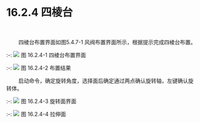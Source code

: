 # 16.2.4 四棱台
<br/>

&emsp;&emsp; 四棱台布置界面如图5.4.7\-1 风阀布置界面所示，根据提示完成四棱台布置。

:-: ![](images/16.2.4.1.png)
图 16.2.4\-1 四棱台布置界面

:-: ![](images/16.2.4.2.png)
图 16.2.4\-2 布置结果

&emsp;&emsp; 启动命令，确定旋转角度，选择面后确定通过两点确认旋转轴，左键确认旋转体。

:-: ![](images/16.2.4.3.png)
图 16.2.4\-3 旋转面界面


:-: ![](images/16.2.4.4.png)
图 16.2.4\-4 拉伸面